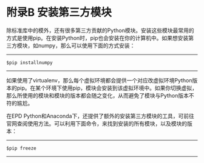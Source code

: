 # 附录B 安装第三方模块


除标准库中的模外，还有很多第三方贡献的Python模块。安装这些模块最常用的方式是使用pip。在安装Python时，pip也会安装在你的计算机中。如果想安装第三方模块，如numpy，那么可以使用下面的方式安装：

------------------------------------------------------------------------

    $pip installnumpy

------------------------------------------------------------------------

如果使用了virtualenv，那么每个虚拟环境都会提供一个对应改虚拟环境Python版本的pip。在某个环境下使用pip，模块会安装到该虚拟环境中。如果你切换虚拟，那么所使用的模块和模块的版本都会随之变化，从而避免了模块与Python版本不符的尴尬。

在EPD Python和Anaconda下，还提供了额外的安装第三方模块的工具，可前往官网查阅使用方法。可以利用下面命令，来找到安装的所有模块，以及模块的版本：

------------------------------------------------------------------------

    $pip freeze

------------------------------------------------------------------------